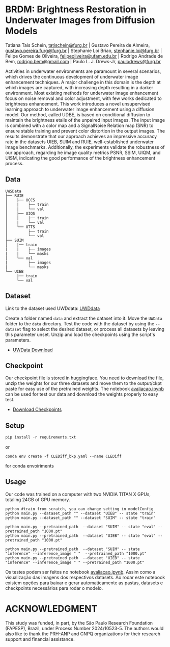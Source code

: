 # **BRDM: Brightness Restoration in Underwater Images from Diffusion Models**
<!--
Adicionar o link do lattes em todos 
-->
Tatiana Tais Schein, tatischein@furg.br | Gustavo Pereira de Almeira, gustavo.pereira.furg@furg.br | Stephanie Loi Briao, stephanie.loi@furg.br | Felipe Gomes de Oliveira, felipeoliveira@ufam.edu.br | Rodrigo Andrade de Bem, rodrigo.bem@gmail.com | Paulo L. J. Drews-Jr, paulodrews@furg.br



Activities in underwater environments are paramount in several scenarios, which drives the continuous development of underwater image enhancement techniques. A major challenge in this domain is the depth at which images are captured, with increasing depth resulting in a darker environment. Most existing methods for underwater image enhancement focus on noise removal and color adjustment, with few works dedicated to brightness  enhancement. This work introduces a novel unsupervised learning approach to underwater image enhancement using a diffusion model. Our method, called UDBE, is based on conditional diffusion to maintain the brightness  etails of the unpaired input images. The input image is combined with a color map and a SignalNoise Relation map (SNR) to ensure stable training and prevent  color distortion in the output images. The results demonstrate that our approach achieves an impressive accuracy rate in the datasets UIEB, SUIM and RUIE, well-established underwater image benchmarks. Additionally, the experiments validate the robustness of our approach, regarding  he image quality metrics PSNR, SSIM, UIQM, and UISM, indicating the good performance of the brightness enhancement process.

## Data

 ```
 UWSData
├── RUIE
│    ├── UCCS
│    |    ├── train
│    |    └── val
│    ├── UIQS
│    |    ├── train
│    |    └── val
│    └── UTTS
│         ├── train
│         └── val
├── SUIM
│    |── train
|    |    ├── images
|    |    └── masks
│    └── val
|         ├── images
|         └── masks
└── UIEB
      ├── train
      └── val
``` 


## Dataset

Link to the dataset used UWDdata: [UWDdata](https://drive.google.com/file/d/1SCwOosZam8bzoZdVSwW60l-bD7c65pv0/view?usp=sharing)

Create a folder named `data` and extract the dataset into it. Move the `UWData` folder to the `data` directory. Test the code with the dataset by using the `--dataset` flag to select the desired dataset, or process all datasets by leaving this parameter unset. Unzip and load the checkpoints using the script's parameters.

* [UWData Download](https://drive.google.com/file/d/1SCwOosZam8bzoZdVSwW60l-bD7c65pv0/view?usp=sharing)


## Checkpoint

Our checkpoint file is stored in huggingface. You need to download the file, unzip the weights for our three datasets and move them to the output/ckpt paste for easy use of the pretrained weights. The notebook [avaliacao.ipynb](avaliacao.ipynb) can be used for test our data and download the weights properly to easy test. 

* [Download Checkpoints](https://huggingface.co/Gusanagy/UDBE-Unsupervised-Diffusion-based-Brightness-Enhancement-in-Underwater-Images/tree/main)


## Setup
```python
pip install -r requirements.txt
```

or 

```conda
conda env create -f CLEDiff_bkp.yaml --name CLEDiff
```

for conda envoiriments

## Usage
<!--Our diffusion code structure is based on the original implementation of DDPM. Increasing the size of the U-Net may lead to better results. About training iteration. The training with 5000 iterations has converged quite well. We recommend training for 10,000 iterations to achieve better performance, and you can select the best-performing training iterations.We test code on one RTX 3090 GPU. The training time is about 1-2 days.*/ -->
Our code was trained on a computer with two NVIDIA TITAN X GPUs, totaling 24GB of GPU memory.

```
python #train from scratch, you can change setting in modelConfig 
python main.py --dataset_path "" --dataset "UIEB" -- state "train" 
python main.py --dataset_path "" --dataset "SUIM" -- state "train" 

python main.py --pretrained_path  --dataset "SUIM" -- state "eval" --pretrained_path "1000.pt"
python main.py --pretrained_path  --dataset "UIEB" -- state "eval" --pretrained_path "1000.pt"

python main.py --pretrained_path  --dataset "SUIM" -- state "inference" --inference_image " "  --pretrained_path "1000.pt"
python main.py --pretrained_path  --dataset "UIEB" -- state "inference" --inference_image " " --pretrained_path "1000.pt"

```

Os testes podem ser feitos no notebook [avaliacao.ipynb](avaliacao.ipynb). Assim como a visualização das imagens dos respectivos datasets. Ao rodar este notebook existem opções para baixar e gerar automaticamente as pastas, datasets e checkpoints necessários para rodar o modelo.

<!--
# Mask CLE Diffusion
Mask CLE Diffusion finetunes lol checkpoint. In our experiments, lol checkpoint is better than mit-adobe-5K checkpoint.

We show some inference cases in 'data/Mask_CLE_cases'. Welcome to use your cases to test the performance.
 /*We show some inference cases in 'data/Mask_CLE_cases'. Welcome to use your cases to test the performance.

```python
python mask_generation.py   #generate masks for training
python train_mask.py --pretrained_path ckpt/lol.pt  #finetune Mask CLE Diffusion
python test_mask.py --pretrained_path ckpt/Mask_CLE.pt --input_path data/Mask_CLE_cases/opera.png --mask_path data/Mask_CLE_cases/opera_mask.png --data_name opera
```
*/ -->

# ACKNOWLEDGMENT
This study was funded, in part, by the São Paulo Research Foundation (FAPESP), Brazil, under Process Number 2024/10523-5. The authors would also like to thank the PRH-ANP and CNPQ organizations for their research support and financial assistance.

